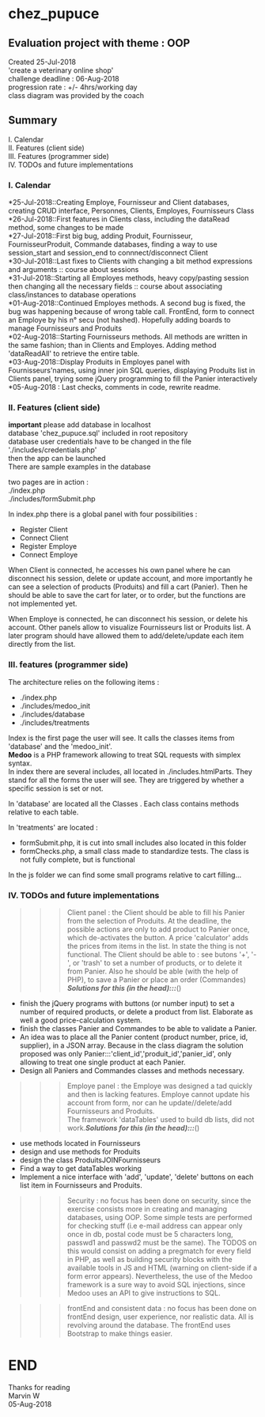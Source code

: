 # chez_pupuce
Evaluation project with theme : OOP
-----------------------------------

Created 25-Jul-2018  
'create a veterinary online shop'  
challenge deadline : 06-Aug-2018  
progression rate : +/- 4hrs/working day  
class diagram was provided by the coach 

Summary  
----  
I. Calendar  
II. Features (client side)  
III. Features (programmer side)  
IV. TODOs and future implementations  

### I. Calendar  
*25-Jul-2018::Creating Employe, Fournisseur and Client databases, creating CRUD interface, Personnes, Clients, Employes, Fournisseurs Class  
*26-Jul-2018::First features in Clients class, including the dataRead method, some changes to be made  
*27-Jul-2018::First big bug, adding Produit, Fournisseur, FournisseurProduit, Commande databases, finding a way to use session_start and session_end to connnect/disconnect Client  
*30-Jul-2018::Last fixes to Clients with changing a bit method expressions and arguments :: course about sessions  
*31-Jul-2018::Starting all Employes methods, heavy copy/pasting session then changing all the necessary fields :: course about associating class/instances to database operations  
*01-Aug-2018::Continued Employes methods. A second bug is fixed, the bug was happening because of wrong table call. FrontEnd, form to connect an Employe by his n° secu (not hashed). Hopefully adding boards to manage Fournisseurs and Produits  
*02-Aug-2018::Starting Fournisseurs methods. All methods are written in the same fashion; than in Clients and Employes. Adding method 'dataReadAll' to retrieve the entire table.  
*03-Aug-2018::Display Produits in Employes panel with Fournisseurs'names, using inner join SQL queries, displaying Produits list in Clients panel, trying some jQuery programming to fill the Panier interactively  
*05-Aug-2018 : Last checks, comments in code, rewrite readme.  

 
### II. Features (client side)  
**important** please add database in localhost  
database 'chez_pupuce.sql' included in root repository  
database user credentials have to be changed in the file './includes/credentials.php'   
then the app can be launched  
There are sample examples in the database

two pages are in action :  
./index.php  
./includes/formSubmit.php  

In index.php there is a global panel with four possibilities :  
* Register Client  
* Connect Client  
* Register Employe  
* Connect Employe  

When Client is connected, he accesses his own panel where he can disconnect his session, delete or update account, and more importantly he can see a selection of products (Produits) and fill a cart (Panier). Then he should be able to save the cart for later, or to order, but the functions are not implemented yet.  

When Employe is connected, he can disconnect his session, or delete his account. Other panels allow to visualize Fournisseurs list or Produits list. A later program should have allowed them to add/delete/update each item directly from the list.  

### III. features (programmer side)  

The architecture relies on the following items :  
* ./index.php  
* ./includes/medoo_init  
* ./includes/database  
* ./includes/treatments  

Index is the first page the user will see. It calls the classes items from 'database' and the 'medoo_init'.  
**Medoo** is a PHP framework allowing to treat SQL requests with simplex syntax.  
In index there are several includes, all located in ./includes.htmlParts. They stand for all the forms the user will see. They are triggered by whether a specific session is set or not.  

In 'database' are located all the Classes . Each class contains methods relative to each table.  

In 'treatments' are located :  
* formSubmit.php, it is cut into small includes also located in this folder  
* formChecks.php, a small class made to standardize tests. The class is not fully complete, but is functional  

In the js folder we can find some small programs relative to cart filling...  

### IV. TODOs and future implementations  

>>> Client panel : the Client should be able to fill his Panier from the selection of Produits. At the deadline, the possible actions are only to add product to Panier once, which de-activates the button. A price 'calculator' adds the prices from items in the list.  In state the thing is not functional. The Client should be able to : see butons '+', '-', or 'trash' to set a number of products, or to delete it from Panier. Also he should be able (with the help of PHP), to save a Panier or place an order (Commandes) ***Solutions for this (in the head):::***()  
* finish the jQuery programs with buttons (or number input) to set a number of required products, or delete a product from list. Elaborate as well a good price-calculation system.  
* finish the classes Panier and Commandes to be able to validate a Panier.  
* An idea was to place all the Panier content (product number, price, id, supplier), in a JSON array. Because in the class diagram the solution proposed was only Panier:::'client_id','produit_id','panier_id', only allowing to treat one single product at each Panier.  
* Design all Paniers and Commandes classes and methods necessary.  

 >>> Employe panel : the Employe was designed a tad quickly and then is lacking features. Employe cannot update his account from form, nor can he update//delete/add Fournisseurs and Produits.  
 The framework 'dataTables' used to build db lists, did not work.***Solutions for this (in the head):::***()  
* use methods located in Fournisseurs  
* design and use methods for Produits  
* design the class ProduitsJOINFournisseurs  
* Find a way to get dataTables working  
* Implement a nice interface with 'add', 'update', 'delete' buttons on each list item in Fournisseurs and Produits.  

>>> Security : no focus has been done on security, since the exercise consists more in creating and managing databases, using OOP. Some simple tests are performed for checking stuff (i.e e-mail address can appear only once in db, postal code must be 5 characters long, passwd1 and passwd2 must be the same). The TODOS on this would consist on adding a pregmatch for every field in PHP, as well as building security blocks with the available tools in JS and HTML (warning on client-side if a form error appears). Nevertheless, the use of the Medoo framework is a sure way to avoid SQL injections, since Medoo uses an API to give instructions to SQL.  

>>> frontEnd and consistent data : no focus has been done on frontEnd design, user experience, nor realistic data. All is revolving around the database. The frontEnd uses Bootstrap to make things easier.  

END
==========

Thanks for reading  
Marvin W  
05-Aug-2018  

